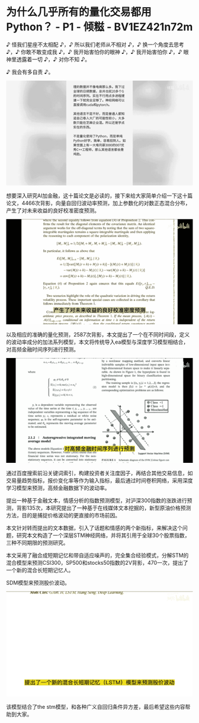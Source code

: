 # 为什么几乎所有的量化交易都用Python？ - P1 - 倾糍 - BV1EZ421n72m

♪ 怪我们星座不太相配 ♪，♪ 所以我们老师从不相对 ♪，♪ 换一个角度去思考 ♪，♪ 你敢不敢变成我 ♪，♪ 我开始害怕你的眼神 ♪，♪ 我开始害怕你 ♪，♪ 眼神里透露着一切 ♪，♪ 对你不知 ♪。

♪ 我会有多自责 ♪。

![](img/0e5dc2977225362b162c3188e6978bab_1.png)

想要深入研究AI加金融，这十篇论文是必读的，接下来给大家简单介绍一下这十篇论文，4466次背影，向量自回归波动率预测，加上参数化的对数正态混合分布，产生了对未来收益的良好校准密度预测。



![](img/0e5dc2977225362b162c3188e6978bab_3.png)

以及相应的准确的量化预测，2587次背影，本文提出了一个在不同时间段，定义的波动率成分的加法系列模型，本文将传统导入ea模型与深度学习模型相结合，对高频金融时间序列进行预测。



![](img/0e5dc2977225362b162c3188e6978bab_5.png)

通过百度搜索前沿关键词索引，构建投资者关注度因子，再结合其他交易信息，如交易量趋势指标，报价变化率等作为输入指标，最后通过时间卷积网络，采用深度学习模型来预测，高频金融数据下的波动率。

提出一种基于金融文本，情感分析的指数预测模型，对沪深300指数的涨跌进行预测，背影135次，本研究提出了一种基于在线媒体文本挖掘的，新型原油价格预测方法，目的是捕捉价格波动的更直接的市场前因。

本文针对转而提出的文本数据，引入了话题和情感的两个新指标，来解决这个问题，研究本文构造了一个深层STM神经网络，并将其引用于全球30个股票指数，三种不同期限的预测研究。

本文采用了融合成短期记忆和带自适应噪声的，完全集合经验模式，分解STM的混合模型来预测CSI300，SP500和stocks50指数的2V背影，470一次，提出了一个新的混合长短期记忆人。

SDM模型来预测股价波动。

![](img/0e5dc2977225362b162c3188e6978bab_7.png)

该模型结合了the stm模型，和各种广义自回归条件异方差，最后希望这些内容帮助到大家。